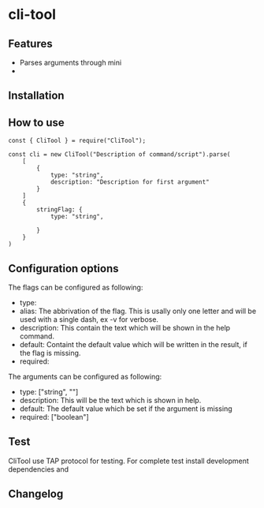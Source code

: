# cli-tool

## Features
 * Parses arguments through mini
 * 

## Installation

## How to use
```
const { CliTool } = require("CliTool");

const cli = new CliTool("Description of command/script").parse(
    [
        {
            type: "string",
            description: "Description for first argument" 
        }
    ]
    {
        stringFlag: {
            type: "string",

        }
    }
)
```

## Configuration options

The flags can be configured as following:
 * type: 
 * alias: The abbrivation of the flag. This is usally only one letter and will be used with a single dash, ex -v for verbose.
 * description: This contain the text which will be shown in the help command. 
 * default: Containt the default value which will be written in the result, if the flag is missing.   
 * required: 

The arguments can be configured as following:
 * type: ["string", ""]
 * description: This will be the text which is shown in help.
 * default: The default value which be set if the argument is missing
 * required: ["boolean"] 



## Test
CliTool use TAP protocol for testing. For complete test install development dependencies and 

## Changelog

